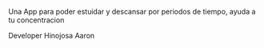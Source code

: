 Una App para poder estuidar y descansar por periodos de tiempo, ayuda a tu concentracion 

Developer Hinojosa Aaron 
